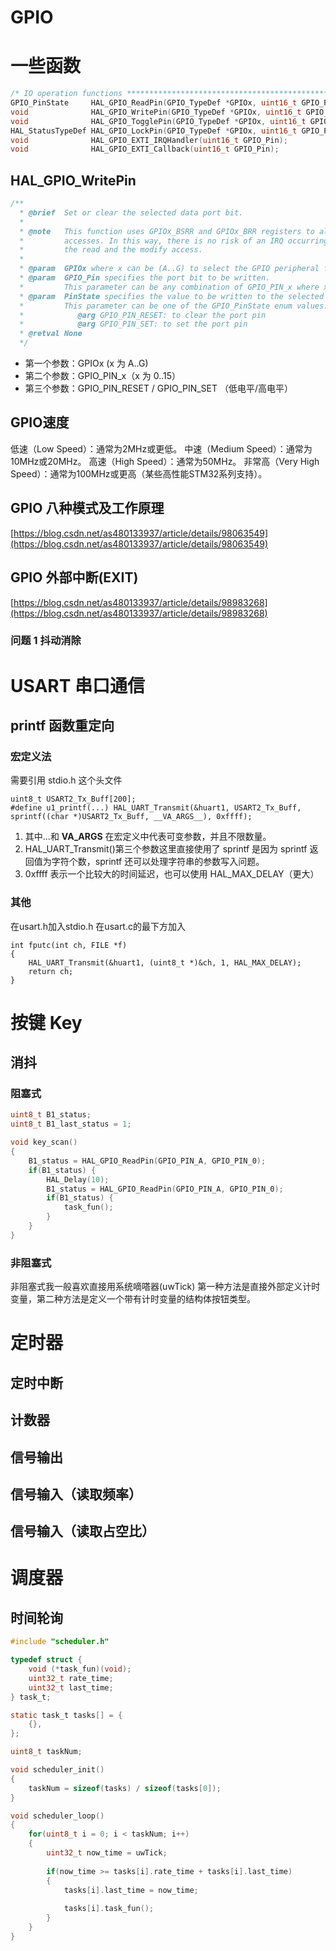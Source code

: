 # GPIO 
# 一些函数

```c
/* IO operation functions *****************************************************/
GPIO_PinState     HAL_GPIO_ReadPin(GPIO_TypeDef *GPIOx, uint16_t GPIO_Pin);
void              HAL_GPIO_WritePin(GPIO_TypeDef *GPIOx, uint16_t GPIO_Pin, GPIO_PinState PinState);
void              HAL_GPIO_TogglePin(GPIO_TypeDef *GPIOx, uint16_t GPIO_Pin);
HAL_StatusTypeDef HAL_GPIO_LockPin(GPIO_TypeDef *GPIOx, uint16_t GPIO_Pin);
void              HAL_GPIO_EXTI_IRQHandler(uint16_t GPIO_Pin);
void              HAL_GPIO_EXTI_Callback(uint16_t GPIO_Pin);
```

## HAL_GPIO_WritePin

```c
/**
  * @brief  Set or clear the selected data port bit.
  *
  * @note   This function uses GPIOx_BSRR and GPIOx_BRR registers to allow atomic read/modify
  *         accesses. In this way, there is no risk of an IRQ occurring between
  *         the read and the modify access.
  *
  * @param  GPIOx where x can be (A..G) to select the GPIO peripheral for STM32G4xx family
  * @param  GPIO_Pin specifies the port bit to be written.
  *         This parameter can be any combination of GPIO_PIN_x where x can be (0..15).
  * @param  PinState specifies the value to be written to the selected bit.
  *         This parameter can be one of the GPIO_PinState enum values:
  *            @arg GPIO_PIN_RESET: to clear the port pin
  *            @arg GPIO_PIN_SET: to set the port pin
  * @retval None
  */
```

- 第一个参数：GPIOx (x 为 A..G)
- 第二个参数：GPIO_PIN_x（x 为 0..15）
- 第三个参数：GPIO_PIN_RESET / GPIO_PIN_SET （低电平/高电平）

## GPIO速度

低速（Low Speed）：通常为2MHz或更低。
中速（Medium Speed）：通常为10MHz或20MHz。
高速（High Speed）：通常为50MHz。
非常高（Very High Speed）：通常为100MHz或更高（某些高性能STM32系列支持）。

## GPIO 八种模式及工作原理

[https://blog.csdn.net/as480133937/article/details/98063549](https://blog.csdn.net/as480133937/article/details/98063549)

## GPIO 外部中断(EXIT)

[https://blog.csdn.net/as480133937/article/details/98983268](https://blog.csdn.net/as480133937/article/details/98983268)

### 问题 1 抖动消除

# USART 串口通信

## printf 函数重定向

### 宏定义法

需要引用 stdio.h 这个头文件

```
uint8_t USART2_Tx_Buff[200];
#define u1_printf(...) HAL_UART_Transmit(&huart1, USART2_Tx_Buff, sprintf((char *)USART2_Tx_Buff, __VA_ARGS__), 0xffff);
```

1. 其中...和 __VA_ARGS__   在宏定义中代表可变参数，并且不限数量。
2. HAL_UART_Transmit()第三个参数这里直接使用了 sprintf 是因为 sprintf 返回值为字符个数，sprintf 还可以处理字符串的参数写入问题。
3. 0xffff 表示一个比较大的时间延迟，也可以使用 HAL_MAX_DELAY（更大）

### 其他
在usart.h加入stdio.h
在usart.c的最下方加入
```
int fputc(int ch, FILE *f)
{
    HAL_UART_Transmit(&huart1, (uint8_t *)&ch, 1, HAL_MAX_DELAY);
    return ch;
}
```
# 按键 Key

## 消抖

### 阻塞式
```c
uint8_t B1_status;
uint8_t B1_last_status = 1;

void key_scan()
{
	B1_status = HAL_GPIO_ReadPin(GPIO_PIN_A, GPIO_PIN_0);
	if(B1_status) {
		HAL_Delay(10);
		B1_status = HAL_GPIO_ReadPin(GPIO_PIN_A, GPIO_PIN_0);
		if(B1_status) {
			task_fun();
		}
	}
}
```
### 非阻塞式
非阻塞式我一般喜欢直接用系统嘀嗒器(uwTick)
第一种方法是直接外部定义计时变量，第二种方法是定义一个带有计时变量的结构体按钮类型。
# 定时器
## 定时中断

## 计数器

## 信号输出

## 信号输入（读取频率）

## 信号输入（读取占空比）

# 调度器
## 时间轮询
``` c
#include "scheduler.h"

typedef struct {
	void (*task_fun)(void);
	uint32_t rate_time;
	uint32_t last_time;
} task_t;

static task_t tasks[] = {
	{},
};

uint8_t taskNum;

void scheduler_init()
{
	taskNum = sizeof(tasks) / sizeof(tasks[0]);
}

void scheduler_loop()
{	
	for(uint8_t i = 0; i < taskNum; i++)
	{
		uint32_t now_time = uwTick;
		
		if(now_time >= tasks[i].rate_time + tasks[i].last_time)
		{
			tasks[i].last_time = now_time;
			
			tasks[i].task_fun();
		}
	}
}

```